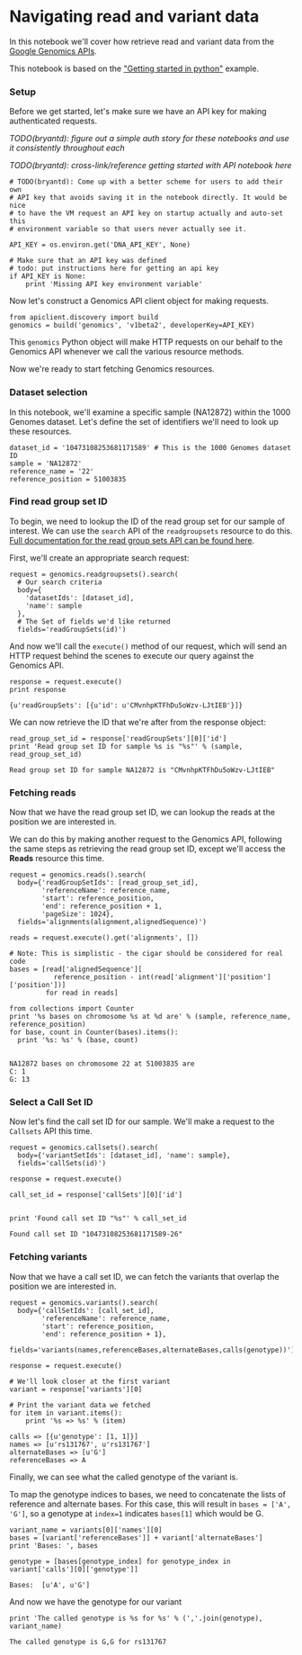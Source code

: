 
# Navigating read and variant data

In this notebook we'll cover how retrieve read and variant data from the [Google
Genomics APIs](https://cloud.google.com/genomics/v1beta2/reference/).

This notebook is based on the ["Getting started in
python"](https://github.com/googlegenomics/getting-started/tree/master/python)
example.

### Setup

Before we get started, let's make sure we have an API key for making
authenticated requests.

*TODO(bryantd): figure out a simple auth story for these notebooks and use it
consistently throughout each*

*TODO(bryantd): cross-link/reference getting started with API notebook here*


    # TODO(bryantd): Come up with a better scheme for users to add their own
    # API key that avoids saving it in the notebook directly. It would be nice
    # to have the VM request an API key on startup actually and auto-set this
    # environment variable so that users never actually see it.
    
    API_KEY = os.environ.get('DNA_API_KEY', None)
    
    # Make sure that an API key was defined
    # todo: put instructions here for getting an api key
    if API_KEY is None:
        print 'Missing API key environment variable'

Now let's construct a Genomics API client object for making requests.


    from apiclient.discovery import build
    genomics = build('genomics', 'v1beta2', developerKey=API_KEY)

This `genomics` Python object will make HTTP requests on our behalf to the
Genomics API whenever we call the various resource methods.

Now we're ready to start fetching Genomics resources.

### Dataset selection

In this notebook, we'll examine a specific sample (NA12872) within the 1000
Genomes dataset. Let's define the set of identifiers we'll need to look up these
resources.


    dataset_id = '10473108253681171589' # This is the 1000 Genomes dataset ID
    sample = 'NA12872'
    reference_name = '22'
    reference_position = 51003835

### Find read group set ID

To begin, we need to lookup the ID of the read group set for our sample of
interest. We can use the `search` API of the `readgroupsets` resource to do
this. [Full documentation for the read group sets API can be found
here](https://cloud.google.com/genomics/v1beta2/reference/readgroupsets).

First, we'll create an appropriate search request:


    request = genomics.readgroupsets().search(
      # Our search criteria
      body={
        'datasetIds': [dataset_id],
        'name': sample
      },
      # The Set of fields we'd like returned
      fields='readGroupSets(id)')

And now we'll call the `execute()` method of our request, which will send an
HTTP request behind the scenes to execute our query against the Genomics API.


    response = request.execute()
    print response

    {u'readGroupSets': [{u'id': u'CMvnhpKTFhDu5oWzv-LJtIEB'}]}


We can now retrieve the ID that we're after from the response object:


    read_group_set_id = response['readGroupSets'][0]['id']
    print 'Read group set ID for sample %s is "%s"' % (sample, read_group_set_id)

    Read group set ID for sample NA12872 is "CMvnhpKTFhDu5oWzv-LJtIEB"


### Fetching reads

Now that we have the read group set ID, we can lookup the reads at the position
we are interested in.

We can do this by making another request to the Genomics API, following the same
steps as retrieving the read group set ID, except we'll access the **Reads**
resource this time.


    request = genomics.reads().search(
      body={'readGroupSetIds': [read_group_set_id],
            'referenceName': reference_name,
            'start': reference_position,
            'end': reference_position + 1,
            'pageSize': 1024},
      fields='alignments(alignment,alignedSequence)')
    
    reads = request.execute().get('alignments', [])
    
    # Note: This is simplistic - the cigar should be considered for real code
    bases = [read['alignedSequence'][
               reference_position - int(read['alignment']['position']['position'])]
             for read in reads]
    
    from collections import Counter
    print '%s bases on chromosome %s at %d are' % (sample, reference_name, reference_position)
    for base, count in Counter(bases).items():
      print '%s: %s' % (base, count)


    NA12872 bases on chromosome 22 at 51003835 are
    C: 1
    G: 13


### Select a Call Set ID

Now let's find the call set ID for our sample. We'll make a request to the
`Callsets` API this time.


    request = genomics.callsets().search(
      body={'variantSetIds': [dataset_id], 'name': sample},
      fields='callSets(id)')
    
    response = request.execute()
    
    call_set_id = response['callSets'][0]['id']


    print 'Found call set ID "%s"' % call_set_id

    Found call set ID "10473108253681171589-26"


### Fetching variants

Now that we have a call set ID, we can fetch the variants that overlap the
position we are interested in.


    request = genomics.variants().search(
      body={'callSetIds': [call_set_id],
            'referenceName': reference_name,
            'start': reference_position,
            'end': reference_position + 1},
      fields='variants(names,referenceBases,alternateBases,calls(genotype))')
    
    response = request.execute()
    
    # We'll look closer at the first variant
    variant = response['variants'][0]
    
    # Print the variant data we fetched
    for item in variant.items():
        print '%s => %s' % (item)

    calls => [{u'genotype': [1, 1]}]
    names => [u'rs131767', u'rs131767']
    alternateBases => [u'G']
    referenceBases => A


Finally, we can see what the called genotype of the variant is.

To map the genotype indices to bases, we need to concatenate the lists of
reference and alternate bases. For this case, this will result in `bases = ['A',
'G']`, so a genotype at `index=1` indicates `bases[1]` which would be G.


    variant_name = variants[0]['names'][0]
    bases = [variant['referenceBases']] + variant['alternateBases']
    print 'Bases: ', bases
    
    genotype = [bases[genotype_index] for genotype_index in variant['calls'][0]['genotype']]

    Bases:  [u'A', u'G']


And now we have the genotype for our variant


    print 'The called genotype is %s for %s' % (','.join(genotype), variant_name)

    The called genotype is G,G for rs131767



    
